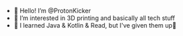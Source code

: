 - 👋 Hello! I’m @ProtonKicker
- 👀 I’m interested in 3D printing and basically all tech stuff
- 🌱 I learned Java & Kotlin & Read, but I've given them up🤣
<!---
ProtonKicker/ProtonKicker is a ✨ special ✨ repository because its `README.md` (this file) appears on your GitHub profile.
You can click the Preview link to take a look at your changes.
--->
